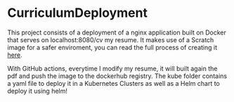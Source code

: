 # CurriculumDeployment

This project consists of a deployment of a nginx application built on Docker that serves on localhost:8080/cv my resume. It makes use of a Scratch image for a safer enviroment, you can read the full process of creating it [here](https://rv0lt.github.io/2023/03/21/distroless-scratch-dockerifles.html).

With GitHub actions, everytime I modify my resume, it will built again the pdf and push the image to the dockerhub registry. The kube folder contains a yaml file to deploy it in a Kubernetes Clusters as well as a Helm chart to deploy it using helm!

